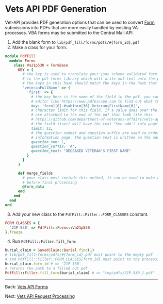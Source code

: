 # Vets API PDF Generation

Vet-API provides PDF generation options that can be used to convert
[Form](../vets-website/forms/form-tutorial-basic.md) submissions into PDFs that are more easily handled by
existing VA processes. VBA forms may be submitted to the Central Mail API.

1. Add the blank form to `lib/pdf_fill/forms/pdfs/#{form_id}.pdf`
2. Make a class for your form.
```ruby
module PdfFill
  module Forms
    class Va21p530 < FormBase
      KEY = {
        # the key is used to translate your json schema validated form into a hash that can be passed
        # to the pdf-forms library which will write out text onto the pdf
        # the keys in this hash should match the keys in the hash that is submitted from the frontend
        'veteranFullName' => {
          'first' => {
            # the key here is the name of the field in the pdf. you can use acrobat pro or an online
            # editor like https://www.pdfescape.com to find out what the field names are.
            key: 'form1[0].#subform[36].VeteransFirstName[0]',
            # character limit for this field. if a value goes over the character limit extra pages
            # are attached to the end of the pdf that look like this
            # https://github.com/department-of-veterans-affairs/vets-api/blob/master/spec/fixtures/pdf_fill/21P-530/overflow_extras.pdf
            # the field itself will have the text "See add'l info page"
            limit: 12,
            # the question number and question suffix are used to order the questions on the additional
            # information page. the question text is written on the additional information page.
            question_num: 1,
            question_suffix: 'A',
            question_text: "DECEASED VETERAN'S FIRST NAME"
          }
        }
      }

      def merge_fields
        # your class must include this method, it can be used to make changes to the form
        # before final processing
        @form_data
      end
    end
  end
end
```
3. Add your new class to the `PdfFill::Filler::FORM_CLASSES` constant.

```ruby
FORM_CLASSES = {
  '21P-530' => PdfFill::Forms::Va21p530
}.freeze
```

4. Run `PdfFill::Filler.fill_form`

```ruby
burial_claim = SavedClaim::Burial.find(1)
# lib/pdf_fill/forms/pdfs/#{form_id}.pdf must point to the empty pdf
# and PdfFill::Filler::FORM_CLASSES[form_id] must point to the processing class you made
burial_claim.form_id # => '21P-530'
# returns the path to a filled out pdf
PdfFill::Filler.fill_form(burial_claim) # => "tmp/pdfs/21P-530_1.pdf"

```

<hr>

Back: [Vets API Forms](forms.md)

Next: [Vets API Request Processing](request-processing.md)
